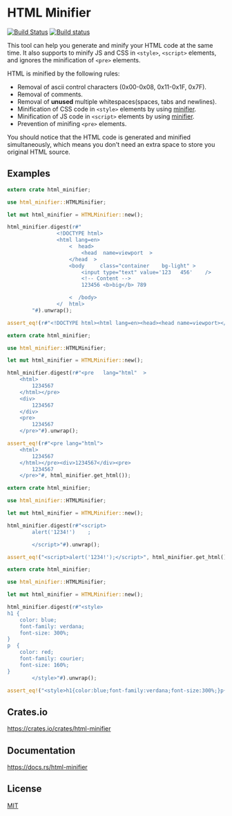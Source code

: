 HTML Minifier
====================

[![Build Status](https://travis-ci.org/magiclen/html-minifier.svg?branch=master)](https://travis-ci.org/magiclen/html-minifier)
[![Build status](https://ci.appveyor.com/api/projects/status/9r8m3r4dwxtl57e5/branch/master?svg=true)](https://ci.appveyor.com/project/magiclen/html-minifier/branch/master)

This tool can help you generate and minify your HTML code at the same time. It also supports to minify JS and CSS in `<style>`, `<script>` elements, and ignores the minification of `<pre>` elements.

HTML is minified by the following rules:

* Removal of ascii control characters (0x00-0x08, 0x11-0x1F, 0x7F).
* Removal of comments.
* Removal of **unused** multiple whitespaces(spaces, tabs and newlines).
* Minification of CSS code in `<style>` elements by using [minifier](https://crates.io/crates/minifier).
* Minification of JS code in `<script>` elements by using [minifier](https://crates.io/crates/minifier).
* Prevention of minifing `<pre>` elements.

You should notice that the HTML code is generated and minified simultaneously, which means you don't need an extra space to store you original HTML source.
 
## Examples


```rust
extern crate html_minifier;

use html_minifier::HTMLMinifier;

let mut html_minifier = HTMLMinifier::new();

html_minifier.digest(r#"
                <!DOCTYPE html>
                <html lang=en>
                    <  head>
                        <head  name=viewport  >
                    </head  >
                    <body     class="container    bg-light" >
                        <input type="text" value='123   456'    />
                        <!-- Content -->
                        123456 <b>big</b> 789

                    <  /body>
                </  html>
        "#).unwrap();

assert_eq!(r#"<!DOCTYPE html><html lang=en><head><head name=viewport></head><body class="container bg-light"><input type="text" value='123   456'/>123456 <b>big</b> 789</body></html>"#, html_minifier.get_html());
```

```rust
extern crate html_minifier;

use html_minifier::HTMLMinifier;

let mut html_minifier = HTMLMinifier::new();

html_minifier.digest(r#"<pre   lang="html"  >
    <html>
        1234567
    </html></pre>
    <div>
        1234567
    </div>
    <pre>
        1234567
    </pre>"#).unwrap();

assert_eq!(r#"<pre lang="html">
    <html>
        1234567
    </html></pre><div>1234567</div><pre>
        1234567
    </pre>"#, html_minifier.get_html());
```

```rust
extern crate html_minifier;

use html_minifier::HTMLMinifier;

let mut html_minifier = HTMLMinifier::new();

html_minifier.digest(r#"<script>
        alert('1234!')    ;

        </script>"#).unwrap();

assert_eq!("<script>alert('1234!');</script>", html_minifier.get_html());
```

```rust
extern crate html_minifier;

use html_minifier::HTMLMinifier;

let mut html_minifier = HTMLMinifier::new();

html_minifier.digest(r#"<style>
h1 {
    color: blue;
    font-family: verdana;
    font-size: 300%;
}
p  {
    color: red;
    font-family: courier;
    font-size: 160%;
}
        </style>"#).unwrap();

assert_eq!("<style>h1{color:blue;font-family:verdana;font-size:300%;}p{color:red;font-family:courier;font-size:160%;}</style>", html_minifier.get_html());
```

## Crates.io

https://crates.io/crates/html-minifier

## Documentation

https://docs.rs/html-minifier

## License

[MIT](LICENSE)